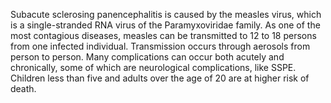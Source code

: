 Subacute sclerosing panencephalitis is caused by the measles virus, which is a single-stranded RNA virus of the Paramyxoviridae family. As one of the most contagious diseases, measles can be transmitted to 12 to 18 persons from one infected individual. Transmission occurs through aerosols from person to person. Many complications can occur both acutely and chronically, some of which are neurological complications, like SSPE. Children less than five and adults over the age of 20 are at higher risk of death.